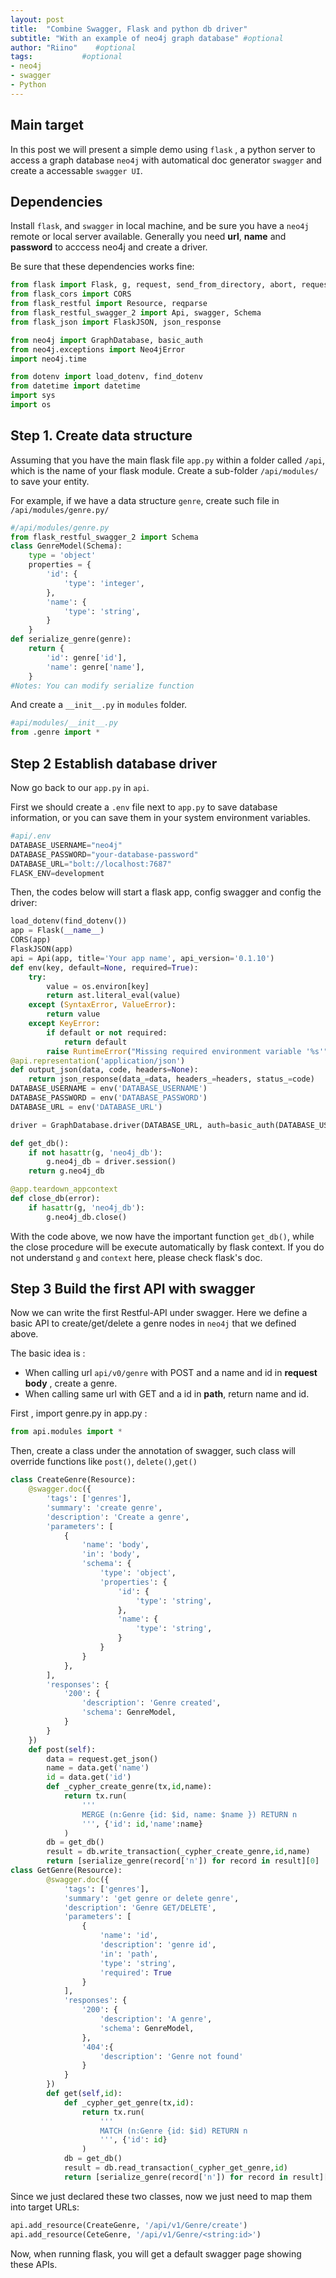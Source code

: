 ```yaml
---
layout: post
title:  "Combine Swagger, Flask and python db driver"
subtitle: "With an example of neo4j graph database" #optional 
author: "Riino"    #optional
tags:           #optional
- neo4j
- swagger 
- Python
---
```

## Main target

In this post we will present a simple demo using `flask` , a python server to access a graph database `neo4j` with automatical doc generator `swagger` and create a accessable `swagger UI`. 

## Dependencies

Install `flask`, and `swagger` in local machine, and be sure you have a `neo4j` remote or local server available. Generally you need **url**, **name** and **password** to acccess neo4j and create a driver.

Be sure that these dependencies works fine: 
```python
from flask import Flask, g, request, send_from_directory, abort, request_started
from flask_cors import CORS
from flask_restful import Resource, reqparse
from flask_restful_swagger_2 import Api, swagger, Schema
from flask_json import FlaskJSON, json_response

from neo4j import GraphDatabase, basic_auth
from neo4j.exceptions import Neo4jError
import neo4j.time

from dotenv import load_dotenv, find_dotenv
from datetime import datetime
import sys
import os
```

## Step 1. Create data structure

Assuming that you have the main flask file `app.py` within a folder called `/api`, which is the name of your flask module. Create a sub-folder `/api/modules/` to save your entity.

For example, if we have a data structure `genre`, create such file in `/api/modules/genre.py/`

```python
#/api/modules/genre.py
from flask_restful_swagger_2 import Schema
class GenreModel(Schema):
    type = 'object'
    properties = {
        'id': {
            'type': 'integer',
        },
        'name': {
            'type': 'string',
        }
    }
def serialize_genre(genre):
    return {
        'id': genre['id'],
        'name': genre['name'],
    }
#Notes: You can modify serialize function
```

And create a `__init__.py` in `modules` folder.

```python
#api/modules/__init__.py
from .genre import *
```

## Step 2 Establish database driver

Now go back to our `app.py` in `api`.

First we should create a `.env` file next to `app.py` to save database information, or you can save them in your system environment variables.

```python
#api/.env
DATABASE_USERNAME="neo4j"
DATABASE_PASSWORD="your-database-password"
DATABASE_URL="bolt://localhost:7687"
FLASK_ENV=development
```

Then, the codes below will start a flask app, config swagger and config the driver:

```python
load_dotenv(find_dotenv())
app = Flask(__name__)
CORS(app)
FlaskJSON(app)
api = Api(app, title='Your app name', api_version='0.1.10')
def env(key, default=None, required=True):
    try:
        value = os.environ[key]
        return ast.literal_eval(value)
    except (SyntaxError, ValueError):
        return value
    except KeyError:
        if default or not required:
            return default
        raise RuntimeError("Missing required environment variable '%s'" % key)
@api.representation('application/json')
def output_json(data, code, headers=None):
    return json_response(data_=data, headers_=headers, status_=code)
DATABASE_USERNAME = env('DATABASE_USERNAME')
DATABASE_PASSWORD = env('DATABASE_PASSWORD')
DATABASE_URL = env('DATABASE_URL')

driver = GraphDatabase.driver(DATABASE_URL, auth=basic_auth(DATABASE_USERNAME, str(DATABASE_PASSWORD)))

def get_db():
    if not hasattr(g, 'neo4j_db'):
        g.neo4j_db = driver.session()
    return g.neo4j_db

@app.teardown_appcontext
def close_db(error):
    if hasattr(g, 'neo4j_db'):
        g.neo4j_db.close()
```

With the code above, we now have the important function `get_db()`, while the close procedure will be execute automatically by flask context. If you do not understand `g` and `context` here, please check flask's doc.

## Step 3 Build the first API with swagger

Now we can write the first Restful-API under swagger. Here we define a basic API to create/get/delete a genre nodes in `neo4j` that we defined above.

The basic idea is :

- When calling url `api/v0/genre` with POST and a name and id in **request body** , create a genre.
- When calling same url with GET and a id in **path**, return name and id.

First , import genre.py in app.py :

```python
from api.modules import *
```

Then, create a class under the annotation of swagger, such class will override functions like `post()`, `delete()`,`get()`

```python
class CreateGenre(Resource):
    @swagger.doc({
        'tags': ['genres'],
        'summary': 'create genre',
        'description': 'Create a genre',
        'parameters': [
            {
                'name': 'body',
                'in': 'body',
                'schema': {
                    'type': 'object',
                    'properties': {
                        'id': {
                            'type': 'string',
                        },
                        'name': {
                            'type': 'string',
                        }
                    }
                }
            },
        ],
        'responses': {
            '200': {
                'description': 'Genre created',
                'schema': GenreModel,
            }
        }
    })
    def post(self):
        data = request.get_json()
        name = data.get('name')
        id = data.get('id')
        def _cypher_create_genre(tx,id,name):
        	return tx.run(
                '''
                MERGE (n:Genre {id: $id, name: $name }) RETURN n
                ''', {'id': id,'name':name}
            )
        db = get_db()
        result = db.write_transaction(_cypher_create_genre,id,name)
        return [serialize_genre(record['n']) for record in result][0]
class GetGenre(Resource):
        @swagger.doc({
            'tags': ['genres'],
            'summary': 'get genre or delete genre',
            'description': 'Genre GET/DELETE',
            'parameters': [
                {
                    'name': 'id',
                    'description': 'genre id',
                    'in': 'path',
                    'type': 'string',
                    'required': True
                }
            ],
            'responses': {
                '200': {
                    'description': 'A genre',
                    'schema': GenreModel,
                },
                '404':{
                    'description': 'Genre not found'
                }
            }
        })
        def get(self,id):
            def _cypher_get_genre(tx,id):
                return tx.run(
                    '''
                    MATCH (n:Genre {id: $id) RETURN n
                    ''', {'id': id}
                )
            db = get_db()
            result = db.read_transaction(_cypher_get_genre,id)
            return [serialize_genre(record['n']) for record in result][0]
```

Since we just declared these two classes, now we just need to map them into target URLs:

```python
api.add_resource(CreateGenre, '/api/v1/Genre/create')
api.add_resource(CeteGenre, '/api/v1/Genre/<string:id>')
```

Now, when running flask, you will get a default swagger page showing these APIs.

